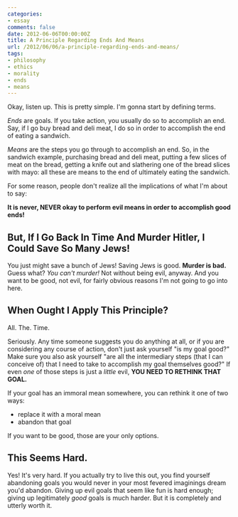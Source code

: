 ```yaml
---
categories: 
- essay
comments: false
date: 2012-06-06T00:00:00Z
title: A Principle Regarding Ends And Means
url: /2012/06/06/a-principle-regarding-ends-and-means/
tags: 
- philosophy
- ethics
- morality
- ends
- means
---
```


Okay, listen up. This is pretty simple. I'm gonna start by defining terms.

*Ends* are goals. If you take action, you usually do so to accomplish an end. Say, if I go buy bread and deli meat, I do so in order to accomplish the end of eating a sandwich.

*Means* are the steps you go through to accomplish an end. So, in the sandwich example, purchasing bread and deli meat, putting a few slices of meat on the bread, getting a knife out and slathering one of the bread slices with mayo: all these are means to the end of ultimately eating the sandwich.

For some reason, people don't realize all the implications of what I'm about to say:

**It is never, NEVER okay to perform evil means in order to accomplish good ends!**

## But, If I Go Back In Time And Murder Hitler, I Could Save So Many Jews!

You just might save a bunch of Jews! Saving Jews is good. **Murder is bad.** Guess what? *You can't murder!* Not without being evil, anyway. And you want to be good, not evil, for fairly obvious reasons I'm not going to go into here.

## When Ought I Apply This Principle?

All. The. Time.

Seriously. Any time someone suggests you do anything at all, or if you are considering any course of action, don't just ask yourself "is my goal good?" Make sure you also ask yourself "are all the intermediary steps (that I can conceive of) that I need to take to accomplish my goal themselves good?" If even *one* of those steps is just a *little* evil, **YOU NEED TO RETHINK THAT GOAL.**

If your goal has an immoral mean somewhere, you can rethink it one of two ways:

- replace it with a moral mean
- abandon that goal

If you want to be good, those are your only options.

## This Seems Hard.

Yes! It's very hard. If you actually try to live this out, you find yourself abandoning goals you would never in your most fevered imaginings dream you'd abandon. Giving up evil goals that seem like fun is hard enough; giving up legitimately *good* goals is much harder. But it is completely and utterly worth it.
